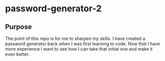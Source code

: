 # password-generator-2

## Purpose
The point of this repo is for me to sharpen my skills. I have created a password generator back when I was first learning to code. Now that I have more experience I want to see how I can take that initial one and make it even better.
